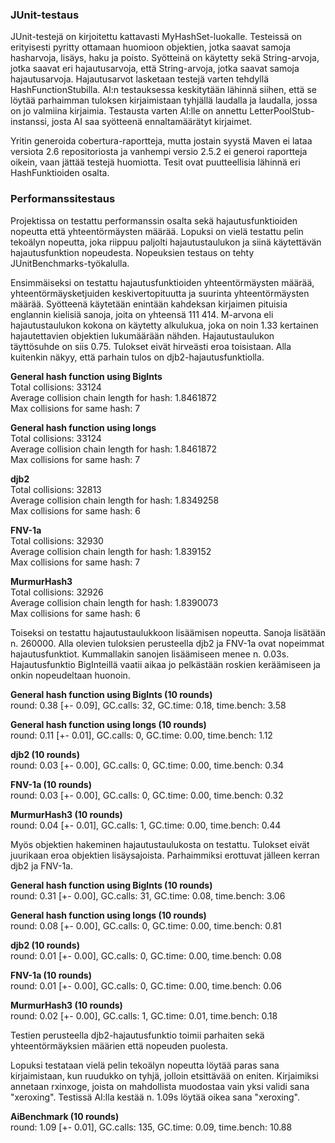 ### JUnit-testaus
JUnit-testejä on kirjoitettu kattavasti MyHashSet-luokalle. Testeissä on erityisesti pyritty ottamaan huomioon objektien, jotka saavat samoja hasharvoja, lisäys, haku ja poisto. Syötteinä on käytetty sekä String-arvoja, jotka saavat eri hajautusarvoja, että String-arvoja, jotka saavat samoja hajautusarvoja. Hajautusarvot lasketaan testejä varten tehdyllä HashFunctionStubilla. AI:n testauksessa keskitytään lähinnä siihen, että se löytää parhaimman tuloksen kirjaimistaan tyhjällä laudalla ja laudalla, jossa on jo valmiina kirjaimia. Testausta varten AI:lle on annettu LetterPoolStub-instanssi, josta AI saa syötteenä ennaltamäärätyt kirjaimet.

Yritin generoida cobertura-raportteja, mutta jostain syystä Maven ei lataa versiota 2.6 repositoriosta ja vanhempi versio 2.5.2 ei generoi raportteja oikein, vaan jättää testejä huomiotta. Tesit ovat puutteellisia lähinnä eri HashFunktioiden osalta.

### Performanssitestaus

Projektissa on testattu performanssin osalta sekä hajautusfunktioiden nopeutta että yhteentörmäysten määrää. Lopuksi on vielä testattu pelin tekoälyn nopeutta, joka riippuu paljolti hajautustaulukon ja siinä käytettävän hajautusfunktion nopeudesta. Nopeuksien testaus on tehty JUnitBenchmarks-työkalulla.

Ensimmäiseksi on testattu hajautusfunktioiden yhteentörmäysten määrää, yhteentörmäysketjuiden keskivertopituutta ja suurinta yhteentörmäysten määrää. Syötteenä käytetään enintään kahdeksan kirjaimen pituisia englannin kielisiä sanoja, joita on yhteensä 111 414. M-arvona eli hajautustaulukon kokona on käytetty alkulukua, joka on noin 1.33 kertainen hajautettavien objektien lukumäärään nähden. Hajautustaulukon täyttösuhde on siis 0.75. Tulokset eivät hirveästi eroa toisistaan. Alla kuitenkin näkyy, että parhain tulos on djb2-hajautusfunktiolla.

<b>General hash function using BigInts</b>  
Total collisions: 33124  
Average collision chain length for hash: 1.8461872  
Max collisions for same hash: 7  

<b>General hash function using longs</b>  
Total collisions: 33124  
Average collision chain length for hash: 1.8461872  
Max collisions for same hash: 7  

<b>djb2</b>  
Total collisions: 32813  
Average collision chain length for hash: 1.8349258  
Max collisions for same hash: 6  

<b>FNV-1a</b>  
Total collisions: 32930  
Average collision chain length for hash: 1.839152  
Max collisions for same hash: 7  

<b>MurmurHash3</b>  
Total collisions: 32926  
Average collision chain length for hash: 1.8390073  
Max collisions for same hash: 6  

Toiseksi on testattu hajautustaulukkoon lisäämisen nopeutta. Sanoja lisätään n. 260000. Alla olevien tuloksien perusteella djb2 ja FNV-1a ovat nopeimmat hajautusfunktiot. Kummallakin sanojen lisäämiseen menee n. 0.03s. Hajautusfunktio BigInteillä vaatii aikaa jo pelkästään roskien keräämiseen ja onkin nopeudeltaan huonoin.

<b>General hash function using BigInts (10 rounds)</b>  
round: 0.38 [+- 0.09], GC.calls: 32, GC.time: 0.18, time.bench: 3.58

<b>General hash function using longs (10 rounds)</b>  
 round: 0.11 [+- 0.01], GC.calls: 0, GC.time: 0.00, time.bench: 1.12

<b>djb2 (10 rounds)</b>  
 round: 0.03 [+- 0.00], GC.calls: 0, GC.time: 0.00, time.bench: 0.34

<b>FNV-1a (10 rounds)</b>  
 round: 0.03 [+- 0.00], GC.calls: 0, GC.time: 0.00, time.bench: 0.32

<b>MurmurHash3 (10 rounds)</b>  
 round: 0.04 [+- 0.01], GC.calls: 1, GC.time: 0.00, time.bench: 0.44

Myös objektien hakeminen hajautustaulukosta on testattu. Tulokset eivät juurikaan eroa objektien lisäysajoista. Parhaimmiksi erottuvat jälleen kerran djb2 ja FNV-1a.

<b>General hash function using BigInts (10 rounds)</b>  
 round: 0.31 [+- 0.00], GC.calls: 31, GC.time: 0.08, time.bench: 3.06

<b>General hash function using longs (10 rounds)</b>  
 round: 0.08 [+- 0.00], GC.calls: 0, GC.time: 0.00, time.bench: 0.81

<b>djb2 (10 rounds)</b>  
 round: 0.01 [+- 0.00], GC.calls: 0, GC.time: 0.00, time.bench: 0.08

<b>FNV-1a (10 rounds)</b>  
 round: 0.01 [+- 0.00], GC.calls: 0, GC.time: 0.00, time.bench: 0.06

<b>MurmurHash3 (10 rounds)</b>  
 round: 0.02 [+- 0.00], GC.calls: 1, GC.time: 0.01, time.bench: 0.18

Testien perusteella djb2-hajautusfunktio toimii parhaiten sekä yhteentörmäyksien määrien että nopeuden puolesta.

Lopuksi testataan vielä pelin tekoälyn nopeutta löytää paras sana kirjaimistaan, kun ruudukko on tyhjä, jolloin etsittävää on eniten. Kirjaimiksi annetaan rxinxoge, joista on mahdollista muodostaa vain yksi validi sana "xeroxing". Testissä AI:lla kestää n. 1.09s löytää oikea sana "xeroxing".

<b>AiBenchmark (10 rounds)</b>  
 round: 1.09 [+- 0.01], GC.calls: 135, GC.time: 0.09, time.bench: 10.88


